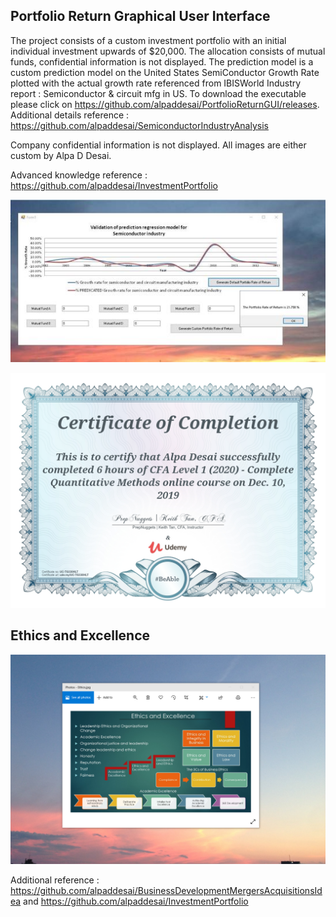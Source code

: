 ## Portfolio Return Graphical User Interface

The project consists of a custom investment portfolio with an initial individual investment upwards of $20,000. The allocation consists of mutual funds, confidential information is not displayed. The prediction  model is a custom prediction model on the United States SemiConductor Growth Rate plotted with the actual growth rate referenced from IBISWorld Industry report : Semiconductor & circuit  mfg in US. To download the executable please click on https://github.com/alpaddesai/PortfolioReturnGUI/releases. Additional details reference : https://github.com/alpaddesai/SemiconductorIndustryAnalysis

Company confidential information is not displayed. All images are either custom by Alpa D Desai. 

Advanced knowledge reference : https://github.com/alpaddesai/InvestmentPortfolio

![Image of prediction model](PortfolioReturnGraphicalUserInterfaceImage.jpg) 

![image](QuantitativeMethods.jpg)

## Ethics and Excellence 
![image](EthicsandExcellence.png)

Additional reference : https://github.com/alpaddesai/BusinessDevelopmentMergersAcquisitionsIdea and https://github.com/alpaddesai/InvestmentPortfolio
